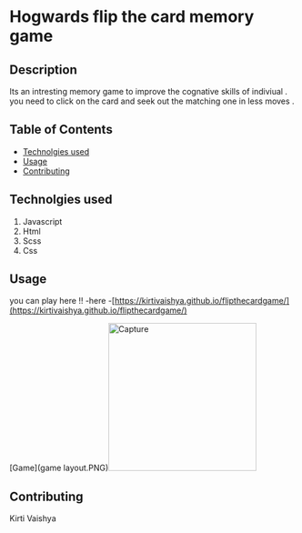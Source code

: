 # Hogwards flip the card memory game


## Description

Its an intresting memory game to improve the cognative skills of indiviual . you need to click on the card and seek out the matching one in less moves .

## Table of Contents

- [Technolgies used ](#Technolgiesused )
- [Usage](#usage)
- [Contributing](#Contributing)

## Technolgies used 

1) Javascript 
2) Html
3) Scss
4) Css

## Usage

you can play here !! 
-here -[https://kirtivaishya.github.io/flipthecardgame/](https://kirtivaishya.github.io/flipthecardgame/)

[Game](game layout.PNG)<img width="260" alt="Capture" src="./assets/images/game layout.jpg">
## Contributing

Kirti Vaishya 



